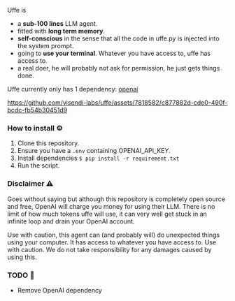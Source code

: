 Uffe is 
* a **sub-100 lines** LLM agent. 
* fitted with **long term memory**.
* **self-conscious** in the sense that all the code in uffe.py is injected into the system prompt.
* going to **use your terminal**. Whatever you have access to, uffe has access to.
* a real doer, he will probably not ask for permission, he just gets things done.

Uffe currently only has 1 dependency: [openai](https://pypi.org/project/openai/)

https://github.com/visendi-labs/uffe/assets/7818582/c877882d-cde0-490f-bcdc-fb54b30451d9

### How to install ⚙️

1. Clone this repository.
2. Ensure you have a `.env` containing OPENAI_API_KEY.
3. Install dependencies `$ pip install -r requirement.txt`
4. Run the script.

### Disclaimer ⚠️ 

Goes without saying but although this repository is completely open source and free, OpenAI will charge you money for using their LLM. 
There is no limit of how much tokens uffe will use, it can very well get stuck in an infinite loop and drain your OpenAI account.

Use with caution, this agent can (and probably will) do unexpected things using your computer. It has access to whatever you have access to. 
Use with caution. We do not take responsibility for any damages caused by using this.

### TODO 📝
- Remove OpenAI dependency

